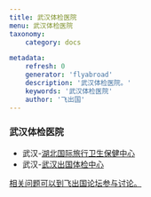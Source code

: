 ```yaml
---
title: 武汉体检医院
menu: 武汉体检医院
taxonomy:
    category: docs

metadata:
    refresh: 0
    generator: 'flyabroad'
    description: '武汉体检医院。'
    keywords: '武汉体检医院'
    author: '飞出国'
---
```


### 武汉体检医院

- 武汉-[湖北国际旅行卫生保健中心](hbithc)
- 武汉-[武汉出国体检中心](whimc)


[相关问题可以到飞出国论坛参与讨论。](http://bbs.fcgvisa.com/c/apply/medical?target=_blank)